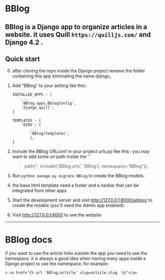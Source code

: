 
# BBlog

BBlog is a Django app to organize articles in a website.
it uses Quill `https://quilljs.com/` and Django 4.2 . 
-----------

## Quick start
0. after cloning the repo inside the Django project rename the folder containing 
    this app eliminating the name django_

1. Add "BBlog" to your setting like this::

    ```
    INSTALLED_APPS - [
        ...
        'BBlog.apps.BblogConfig',
        'django_quill',
    ]
    ```

    ```
    TEMPLATES - [
        'DIRS': [   
            ...
            'BBlog/templates',
            ],
    ]
    ```

2. Include the BBlog URLconf in your project urls.py like this::
you may want to add some url path inside the ''

    > path('', include(('BBlog.urls', 'BBlog'), namespace="BBlog")),

3. Run ``python manage.py migrate BBlog`` to create the BBlog models.

4. the base.html template need a footer and a navbar that can be integrated
    from other apps

4. Start the development server and visit http://127.0.0.1:8000/admin/
   to create the models (you'll need the Admin app enabled).

5. Visit http://127.0.0.1:8000 to see the website


-----------

# BBlog docs                       
if you want to use the article links outside the app you need to use the namespace.
it is always a good idea when having many apps inside a Django project to use the namespace.
for example:

    > <a href="{% url 'BBlog:article' slug=article.slug  %}"</a>

